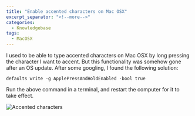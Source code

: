 ```yaml
---
title: "Enable accented characters on Mac OSX"
excerpt_separator: "<!--more-->"
categories:
  - Knowledgebase
tags:
  - MacOSX
---
```


I used to be able to type accented characters on Mac OSX by long pressing the character I want to accent. But this functionality was somehow gone after an OS update. After some googling, I found the following solution: 

```
defaults write -g ApplePressAndHoldEnabled -bool true
```

Run the above command in a terminal, and restart the computer for it to take effect. 

![Accented characters](/assets/2022/03/accented-characters-on-mac-osx.png)
